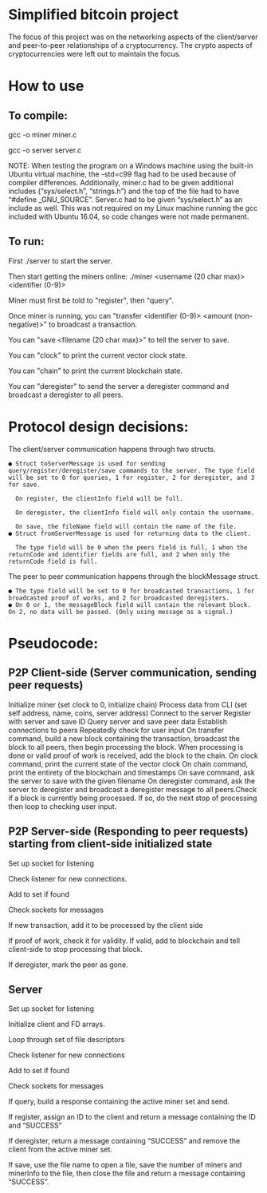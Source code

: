 # Simplified bitcoin project

The focus of this project was on the networking aspects of the client/server and peer-to-peer relationships of a cryptocurrency. The crypto aspects of cryptocurrencies were left out to maintain the focus.

# How to use

## To compile:

  gcc -o miner miner.c
  
  gcc -o server server.c

  NOTE: When testing the program on a Windows machine using the built-in Ubuntu virtual machine, the -std=c99 flag had to be used because of compiler differences. Additionally, miner.c had to be given additional includes (“sys/select.h”, “strings.h”) and the top of the file had to have “#define _GNU_SOURCE”. Server.c had to be given “sys/select.h” as an include as well. This was not required on my Linux machine running the gcc included with Ubuntu 16.04, so code changes were not made permanent.

## To run:

  First ./server to start the server.
  
  Then start getting the miners online: ./miner <username (20 char max)><identifier (0-9)> <IP> <port> <server IP> <server port>
  
  Miner must first be told to "register", then "query".
  
  Once miner is running, you can "transfer <identifier (0-9)> <amount (non-negative)>" to broadcast a transaction.
  
  You can "save <filename (20 char max)>" to tell the server to save.
  
  You can "clock" to print the current vector clock state.
  
  You can "chain" to print the current blockchain state.
  
  You can "deregister" to send the server a deregister command and broadcast a deregister to all peers.

# Protocol design decisions:

  The client/server communication happens through two structs.
  
    ● Struct toServerMessage is used for sending query/register/deregister/save commands to the server. The type field will be set to 0 for queries, 1 for register, 2 for deregister, and 3 for save.
    
      On register, the clientInfo field will be full.
      
      On deregister, the clientInfo field will only contain the username.
      
      On save, the fileName field will contain the name of the file.
    ● Struct fromServerMessage is used for returning data to the client.
    
      The type field will be 0 when the peers field is full, 1 when the returnCode and identifier fields are full, and 2 when only the returnCode field is full.
      
      
  The peer to peer communication happens through the blockMessage struct.
  
    ● The type field will be set to 0 for broadcasted transactions, 1 for broadcasted proof of works, and 2 for broadcasted deregisters.
    ● On 0 or 1, the messageBlock field will contain the relevant block. On 2, no data will be passed. (Only using message as a signal.)


# Pseudocode:

## P2P Client-side (Server communication, sending peer requests)
  Initialize miner (set clock to 0, initialize chain)
  Process data from CLI (set self address, name, coins, server address)
  Connect to the server
  Register with server and save ID
  Query server and save peer data
  Establish connections to peers
  Repeatedly check for user input
  On transfer command, build a new block containing the transaction, broadcast the block to all peers, then begin processing the block. When processing is done or valid proof of work is received, add the block to the chain.
  On clock command, print the current state of the vector clock
  On chain command, print the entirety of the blockchain and timestamps
  On save command, ask the server to save with the given filename
  On deregister command, ask the server to deregister and broadcast a deregister message to all peers.Check if a block is currently being processed. If so, do the next stop of processing then loop to checking user input.


## P2P Server-side (Responding to peer requests) starting from client-side initialized state

  Set up socket for listening
  
  Check listener for new connections.
  
  Add to set if found
  
  Check sockets for messages
  
  If new transaction, add it to be processed by the client side
  
  If proof of work, check it for validity. If valid, add to blockchain and tell client-side to stop processing that block.
  
  If deregister, mark the peer as gone.


## Server

  Set up socket for listening
  
  Initialize client and FD arrays.
  
  Loop through set of file descriptors
  
  Check listener for new connections
  
  Add to set if found
  
  Check sockets for messages
  
  If query, build a response containing the active miner set and send.
  
  If register, assign an ID to the client and return a message containing the ID and “SUCCESS”
  
  If deregister, return a message containing “SUCCESS” and remove the client from the active miner set.
  
  If save, use the file name to open a file, save the number of miners and minerInfo to the file, then close the file and return a message containing “SUCCESS”.
